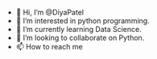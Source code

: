 - 👋 Hi, I’m @DiyaPatel
- 👀 I’m interested in python programming.
- 🌱 I’m currently learning Data Science.
- 💞️ I’m looking to collaborate on Python.
- 📫 How to reach me 

<!---
DiyaPat/DiyaPat is a ✨ special ✨ repository because its `README.md` (this file) appears on your GitHub profile.
You can click the Preview link to take a look at your changes.
--->

